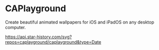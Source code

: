 # CAPlayground
Create beautiful animated wallpapers for iOS and iPadOS on any desktop computer.

https://api.star-history.com/svg?repos=caplayground/caplayground&type=Date
